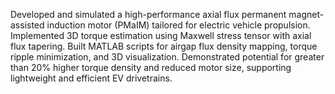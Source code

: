  Developed and simulated a high-performance axial flux permanent magnet-assisted induction motor
 (PMaIM) tailored for electric vehicle propulsion. Implemented 3D torque estimation using Maxwell
 stress tensor with axial flux tapering. Built MATLAB scripts for airgap flux density mapping, torque
 ripple minimization, and 3D visualization. Demonstrated potential for greater than 20% higher torque
 density and reduced motor size, supporting lightweight and efficient EV drivetrains.
